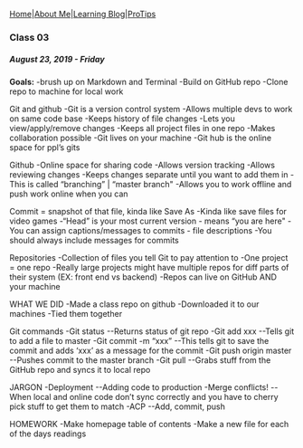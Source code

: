 [Home](README)|[About Me](aboutme)|[Learning Blog](learningblog)|[ProTips](tips.a)

### Class 03 
##### August 23, 2019 - Friday

**Goals:** 
-brush up on Markdown and Terminal
-Build on GitHub repo
-Clone repo to machine for local work

Git and github
-Git is a version control system
-Allows multiple devs to work on same code base
-Keeps history of file changes
-Lets you view/apply/remove changes
-Keeps all project files in one repo
-Makes collaboration possible
-Git lives on your machine
-Git hub is the online space for ppl’s gits

Github
-Online space for sharing code
-Allows version tracking
-Allows reviewing changes
-Keeps changes separate until you want to add them in
-This is called “branching” | “master branch"
-Allows you to work offline and push work online when you can


Commit = snapshot of that file, kinda like Save As
-Kinda like save files for video games
-“Head” is your most current version - means “you are here"
-You can assign captions/messages to commits - file descriptions
-You should always include messages for commits

Repositories 
-Collection of files you tell Git to pay attention to
-One project = one repo
-Really large projects might have multiple repos for diff parts of their system (EX: front end vs backend)
-Repos can live on GitHub AND your machine

WHAT WE DID
-Made a class repo on github
-Downloaded it to our machines
-Tied them together

Git commands
-Git status
--Returns status of git repo
-Git add xxx
--Tells git to add a file to master
-Git commit -m “xxx”
--This tells git to save the commit and adds ‘xxx’ as a message for the commit
-Git push origin master
--Pushes commit to the master branch 
-Git pull
--Grabs stuff from the GitHub repo and syncs it to local repo


JARGON
-Deployment
--Adding code to production
-Merge conflicts!
--When local and online code don’t sync correctly and you have to cherry pick stuff to get them to match
-ACP
--Add, commit, push

HOMEWORK
-Make homepage table of contents
-Make a new file for each of the days readings